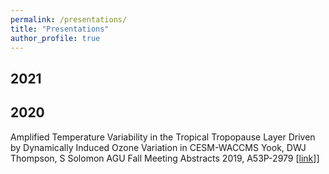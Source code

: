 ```yaml
---
permalink: /presentations/
title: "Presentations"
author_profile: true
---
```


## 2021




## 2020
Amplified Temperature Variability in the Tropical Tropopause Layer Driven by Dynamically Induced Ozone Variation in CESM-WACCMS Yook, DWJ Thompson, S Solomon
AGU Fall Meeting Abstracts 2019, A53P-2979
\[[link](https://ui.adsabs.harvard.edu/abs/2019AGUFM.A53P2979Y/abstract)]\]
